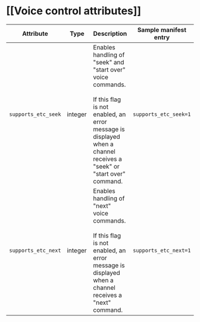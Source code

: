 # [[Voice control attributes]]

<table>
<colgroup>
<col style="width: 25%" />
<col style="width: 25%" />
<col style="width: 25%" />
<col style="width: 25%" />
</colgroup>
<thead>
<tr class="header">
<th>Attribute</th>
<th>Type</th>
<th>Description</th>
<th>Sample manifest entry</th>
</tr>
</thead>
<tbody>
<tr class="odd">
<td><code>supports_etc_seek</code></td>
<td>integer</td>
<td>Enables handling of "seek" and "start over" voice commands.<br />
<br />
If this flag is not enabled, an error message is displayed when a channel receives a "seek" or "start over" command.</td>
<td><code>supports_etc_seek=1</code></td>
</tr>
<tr class="even">
<td><code>supports_etc_next</code></td>
<td>integer</td>
<td>Enables handling of "next" voice commands.<br />
<br />
If this flag is not enabled, an error message is displayed when a channel receives a "next" command.</td>
<td><code>supports_etc_next=1</code></td>
</tr>
</tbody>
</table>
